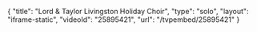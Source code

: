 {
    "title": "Lord & Taylor Livingston Holiday Choir",
    "type": "solo",
    "layout": "iframe-static",
    "videoId": "25895421",
    "url": "\/tvpembed\/25895421"
}